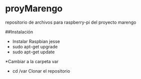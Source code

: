 # proyMarengo
repositorio de archivos para raspberry-pi del proyecto marengo

##Instalación
- Instalar Raspbian jesse
- sudo apt-get upgrade
- sudo apt-get update


*Cambiar a la carpeta var
- cd /var
Clonar el repositorio
